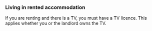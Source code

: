 ###  Living in rented accommodation

If you are renting and there is a TV, you must have a TV licence. This applies
whether you or the landlord owns the TV.
